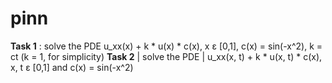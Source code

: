 # pinn
**Task 1** : solve the PDE u_xx(x) + k * u(x) * c(x), x ε [0,1], c(x) = sin(-x^2), k = ct (k = 1, for simplicity)
**Task 2** | solve the PDE | u_xx(x, t) + k * u(x, t) * c(x), x, t ε [0,1] and c(x) = sin(-x^2)
